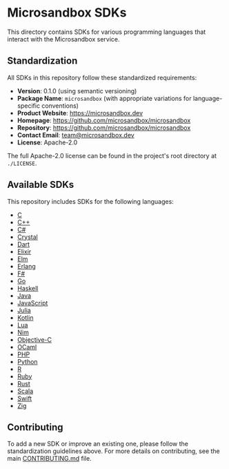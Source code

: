 # Microsandbox SDKs

This directory contains SDKs for various programming languages that interact with the Microsandbox service.

## Standardization

All SDKs in this repository follow these standardized requirements:

- **Version**: 0.1.0 (using semantic versioning)
- **Package Name**: `microsandbox` (with appropriate variations for language-specific conventions)
- **Product Website**: https://microsandbox.dev
- **Homepage**: https://github.com/microsandbox/microsandbox
- **Repository**: https://github.com/microsandbox/microsandbox
- **Contact Email**: team@microsandbox.dev
- **License**: Apache-2.0

The full Apache-2.0 license can be found in the project's root directory at `./LICENSE`.

## Available SDKs

This repository includes SDKs for the following languages:

- [C](./c/README.md)
- [C++](./cpp/README.md)
- [C#](./csharp/README.md)
- [Crystal](./crystal/README.md)
- [Dart](./dart/README.md)
- [Elixir](./elixir/README.md)
- [Elm](./elm/README.md)
- [Erlang](./erlang/README.md)
- [F#](./fsharp/README.md)
- [Go](./go/README.md)
- [Haskell](./haskell/README.md)
- [Java](./java/README.md)
- [JavaScript](./javascript/README.md)
- [Julia](./julia/README.md)
- [Kotlin](./kotlin/README.md)
- [Lua](./lua/README.md)
- [Nim](./nim/README.md)
- [Objective-C](./objc/README.md)
- [OCaml](./ocaml/README.md)
- [PHP](./php/README.md)
- [Python](./python/README.md)
- [R](./r/README.md)
- [Ruby](./ruby/README.md)
- [Rust](./rust/README.md)
- [Scala](./scala/README.md)
- [Swift](./swift/README.md)
- [Zig](./zig/README.md)

## Contributing

To add a new SDK or improve an existing one, please follow the standardization guidelines above. For more details on contributing, see the main [CONTRIBUTING.md](../CONTRIBUTING.md) file.
